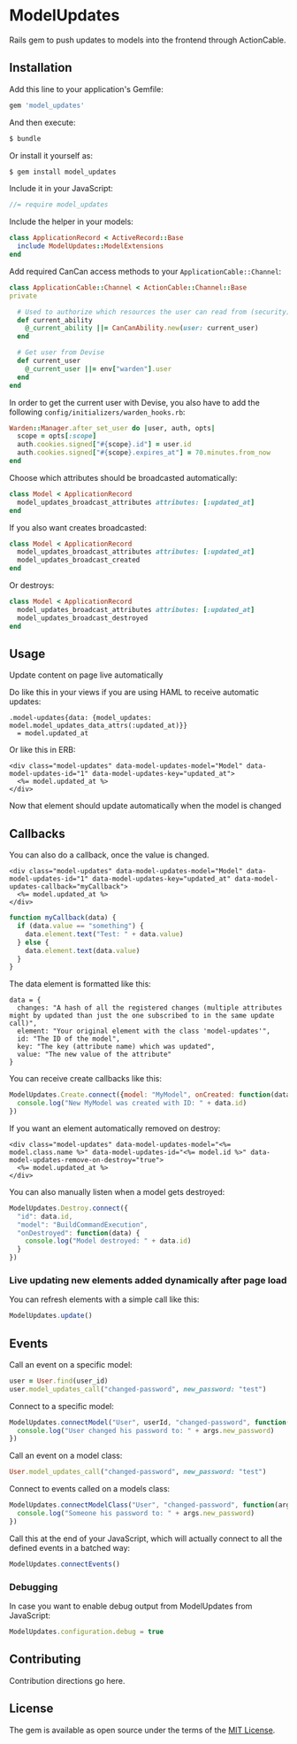 # ModelUpdates

Rails gem to push updates to models into the frontend through ActionCable.


## Installation
Add this line to your application's Gemfile:

```ruby
gem 'model_updates'
```

And then execute:
```bash
$ bundle
```

Or install it yourself as:
```bash
$ gem install model_updates
```

Include it in your JavaScript:

```javascript
//= require model_updates
```

Include the helper in your models:

```ruby
class ApplicationRecord < ActiveRecord::Base
  include ModelUpdates::ModelExtensions
end
```

Add required CanCan access methods to your `ApplicationCable::Channel`:
```ruby
class ApplicationCable::Channel < ActionCable::Channel::Base
private

  # Used to authorize which resources the user can read from (security)
  def current_ability
    @_current_ability ||= CanCanAbility.new(user: current_user)
  end

  # Get user from Devise
  def current_user
    @_current_user ||= env["warden"].user
  end
end
```

In order to get the current user with Devise, you also have to add the following `config/initializers/warden_hooks.rb`:
```ruby
Warden::Manager.after_set_user do |user, auth, opts|
  scope = opts[:scope]
  auth.cookies.signed["#{scope}.id"] = user.id
  auth.cookies.signed["#{scope}.expires_at"] = 70.minutes.from_now
end
```

Choose which attributes should be broadcasted automatically:

```ruby
class Model < ApplicationRecord
  model_updates_broadcast_attributes attributes: [:updated_at]
end
```

If you also want creates broadcasted:
```ruby
class Model < ApplicationRecord
  model_updates_broadcast_attributes attributes: [:updated_at]
  model_updates_broadcast_created
end
```

Or destroys:
```ruby
class Model < ApplicationRecord
  model_updates_broadcast_attributes attributes: [:updated_at]
  model_updates_broadcast_destroyed
end
```

## Usage

Update content on page live automatically

Do like this in your views if you are using HAML to receive automatic updates:

```haml
.model-updates{data: {model_updates: model.model_updates_data_attrs(:updated_at)}}
  = model.updated_at
```

Or like this in ERB:

```erb
<div class="model-updates" data-model-updates-model="Model" data-model-updates-id="1" data-model-updates-key="updated_at">
  <%= model.updated_at %>
</div>
```

Now that element should update automatically when the model is changed

## Callbacks

You can also do a callback, once the value is changed.

```erb
<div class="model-updates" data-model-updates-model="Model" data-model-updates-id="1" data-model-updates-key="updated_at" data-model-updates-callback="myCallback">
  <%= model.updated_at %>
</div>
```

```js
function myCallback(data) {
  if (data.value == "something") {
    data.element.text("Test: " + data.value)
  } else {
    data.element.text(data.value)
  }
}
```

The data element is formatted like this:
```
data = {
  changes: "A hash of all the registered changes (multiple attributes might by updated than just the one subscribed to in the same update call)",
  element: "Your original element with the class 'model-updates'",
  id: "The ID of the model",
  key: "The key (attribute name) which was updated",
  value: "The new value of the attribute"
}
```

You can receive create callbacks like this:

```js
ModelUpdates.Create.connect({model: "MyModel", onCreated: function(data) {
  console.log("New MyModel was created with ID: " + data.id)
})
```

If you want an element automatically removed on destroy:
```erb
<div class="model-updates" data-model-updates-model="<%= model.class.name %>" data-model-updates-id="<%= model.id %>" data-model-updates-remove-on-destroy="true">
  <%= model.updated_at %>
</div>
```

You can also manually listen when a model gets destroyed:
```js
ModelUpdates.Destroy.connect({
  "id": data.id,
  "model": "BuildCommandExecution",
  "onDestroyed": function(data) {
    console.log("Model destroyed: " + data.id)
  }
})
```

### Live updating new elements added dynamically after page load

You can refresh elements with a simple call like this:

```js
ModelUpdates.update()
```

## Events

Call an event on a specific model:
```ruby
user = User.find(user_id)
user.model_updates_call("changed-password", new_password: "test")
```

Connect to a specific model:
```js
ModelUpdates.connectModel("User", userId, "changed-password", function(args) {
  console.log("User changed his password to: " + args.new_password)
})
```

Call an event on a model class:
```ruby
User.model_updates_call("changed-password", new_password: "test")
```

Connect to events called on a models class:
```js
ModelUpdates.connectModelClass("User", "changed-password", function(args) {
  console.log("Someone his password to: " + args.new_password)
})
```

Call this at the end of your JavaScript, which will actually connect to all the defined events in a batched way:
```js
ModelUpdates.connectEvents()
```

### Debugging

In case you want to enable debug output from ModelUpdates from JavaScript:
```js
ModelUpdates.configuration.debug = true
```

## Contributing

Contribution directions go here.


## License

The gem is available as open source under the terms of the [MIT License](http://opensource.org/licenses/MIT).

